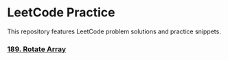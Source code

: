 # LeetCode Practice
This repository features LeetCode problem solutions and practice snippets.

### [189. Rotate Array](src/leetcode/java/arrays/RotateArray.java)